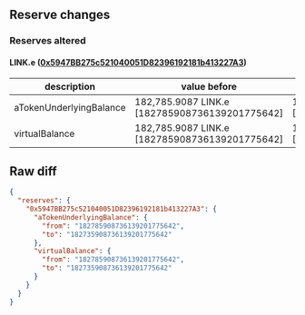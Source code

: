 ## Reserve changes

### Reserves altered

#### LINK.e ([0x5947BB275c521040051D82396192181b413227A3](https://snowtrace.io/address/0x5947BB275c521040051D82396192181b413227A3))

| description | value before | value after |
| --- | --- | --- |
| aTokenUnderlyingBalance | 182,785.9087 LINK.e [182785908736139201775642] | 182,735.9087 LINK.e [182735908736139201775642] |
| virtualBalance | 182,785.9087 LINK.e [182785908736139201775642] | 182,735.9087 LINK.e [182735908736139201775642] |


## Raw diff

```json
{
  "reserves": {
    "0x5947BB275c521040051D82396192181b413227A3": {
      "aTokenUnderlyingBalance": {
        "from": "182785908736139201775642",
        "to": "182735908736139201775642"
      },
      "virtualBalance": {
        "from": "182785908736139201775642",
        "to": "182735908736139201775642"
      }
    }
  }
}
```
